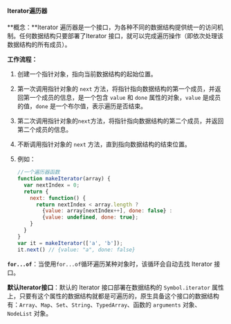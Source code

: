 #### Iterator遍历器

**概念：**Iterator 遍历器是一个接口，为各种不同的数据结构提供统一的访问机制。任何数据结构只要部署了Iterator 接口，就可以完成遍历操作（即依次处理该数据结构的所有成员）。

**工作流程：**

1. 创建一个指针对象，指向当前数据结构的起始位置。

2. 第一次调用指针对象的 `next` 方法，将指针指向数据结构的第一个成员，并返回第一个成员的信息，是一个包含 `value` 和 `done` 属性的对象，`value` 是成员的值，`done` 是一个布尔值，表示遍历是否结束。

3. 第二次调用指针对象的`next`方法，将指针指向数据结构的第二个成员，并返回第二个成员的信息。

4. 不断调用指针对象的 `next` 方法，直到指向数据结构的结束位置。

5. 例如：

   ```javascript
   //一个遍历器函数
   function makeIterator(array) {
     var nextIndex = 0;
     return {
       next: function() {
         return nextIndex < array.length ?
           {value: array[nextIndex++], done: false} :
           {value: undefined, done: true};
       }
     }
   }
   var it = makeIterator(['a', 'b']);
   it.next() // {value: "a", done: false}
   ```

**`for...of`**：当使用`for...of`循环遍历某种对象时，该循环会自动去找 Iterator 接口。

**默认Iterator接口**：默认的 Iterator 接口部署在数据结构的 `Symbol.iterator` 属性上，只要有这个属性的数据结构就都是可遍历的，原生具备这个接口的数据结构有：`Array`、`Map`、`Set`、`String`、`TypedArray`、函数的 `arguments` 对象、`NodeList` 对象。

